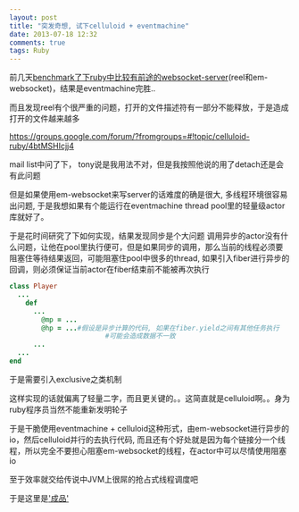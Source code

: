 ```yaml
---
layout: post
title: "突发奇想, 试下celluloid + eventmachine"
date: 2013-07-18 12:32
comments: true
tags: Ruby
---
```


前几天[benchmark了下ruby中比较有前途的websocket-server](https://github.com/jjyr/websocket-benchmark)(reel和em-websocket)，结果是eventmachine完胜..

而且发现reel有个很严重的问题，打开的文件描述符有一部分不能释放，于是造成打开的文件越来越多

https://groups.google.com/forum/?fromgroups=#!topic/celluloid-ruby/4btMSHIcjj4

mail list中问了下， tony说是我用法不对，但是我按照他说的用了detach还是会有此问题

但是如果使用em-websocket来写server的话难度的确是很大, 多线程环境很容易出问题, 于是我想如果有个能运行在eventmachine thread pool里的轻量级actor库就好了。

于是花时间研究了下如何实现，结果发现同步是个大问题
调用异步的actor没有什么问题，让他在pool里执行便可，但是如果同步的调用，那么当前的线程必须要阻塞住等待结果返回，可能阻塞住pool中很多的thread, 如果引入fiber进行异步的回调，则必须保证当前actor在fiber结束前不能被再次执行
```ruby
class Player
  ...
    def
      ...
        @mp = ...
        @hp = ...#假设是异步计算的代码, 如果在fiber.yield之间有其他任务执行
                        #可能会造成数据不一致
      ...
  ...
end
```
于是需要引入exclusive之类机制

这样实现的话就偏离了轻量二字，而且更关键的。。这简直就是celluloid啊。。身为ruby程序员当然不能重新发明轮子

于是干脆使用eventmachine + celluloid这种形式，由em-websocket进行异步的io，然后celluloid并行的去执行代码, 而且还有个好处就是因为每个链接分一个线程，所以完全不要担心阻塞em-websocket的线程，在actor中可以尽情使用阻塞io

至于效率就交给传说中JVM上很屌的抢占式线程调度吧

于是这里是['成品'](https://github.com/jjyr/hara)
